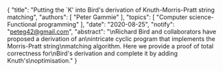 {
    "title": "Putting the `K' into Bird's derivation of Knuth-Morris-Pratt string matching",
    "authors": [
        "Peter Gammie"
    ],
    "topics": [
        "Computer science-Functional programming"
    ],
    "date": "2020-08-25",
    "notify": "peteg42@gmail.com",
    "abstract": "\nRichard Bird and collaborators have proposed a derivation of an\nintricate cyclic program that implements the Morris-Pratt string\nmatching algorithm. Here we provide a proof of total correctness for\nBird's derivation and complete it by adding Knuth's\noptimisation."
}